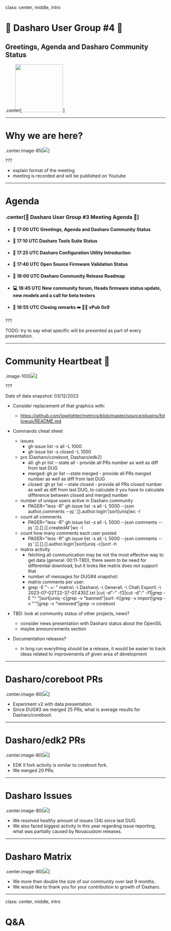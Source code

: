 class: center, middle, intro

# &#x1F44B; Dasharo User Group #4 &#x1F389;

## Greetings, Agenda and Dasharo Community Status

.center[<img src="/remark-templates/dasharo-presentation-template/images/dasharo-sygnet-white.svg" width="150px" style="margin-left:-20px">]

---

# Why we are here?

.center.image-85[![](/img/dug_4_vpub_9.png)]

???

* explain format of the meeting
* meeting is recorded and will be published on Youtube

---

# Agenda

### .center[&#x1F680; Dasharo User Group #3 Meeting Agenda &#x1F680;]

* #### &#x1F44B; 17:00 UTC Greetings, Agenda and Dasharo Community Status

* #### &#x1F9ED; 17:10 UTC Dasharo Tools Suite Status

* #### &#x1F9F0; 17:25 UTC Dasharo Configuration Utility Introduction

* #### &#x1F9F0; 17:40 UTC Open Source Firmware Validation Status

* #### &#x1F9F0; 18:00 UTC Dasharo Community Release Roadmap

* #### &#x1F4BB; 18:45 UTC New community forum, Heads firmware status update, new models and a call for beta testers

* #### &#x1F44F; 18:55 UTC Closing remarks &#x27A1;&#xFE0F; &#x1F37A;&#x1F37B; vPub 0x9

???

TODO: try to say what specific will be presented as part of every presentation.

---

# Community Heartbeat &#x1F493;

.image-100[![](/img/community_heartbeat_dug_4.png)]

???

Date of data snapshot: 03/12/2023

* Consider replacement of that graphics with:
    - https://github.com/lowlighter/metrics/blob/master/source/plugins/followup/README.md
* Commands cheat sheet
    - issues
        - gh issue list -s all -L 1000
        - gh issue list -s closed -L 1000
    - prs (Dasharo/coreboot, Dasharo/edk2)
        - all: gh pr list --state all - provide all PRs number as well as diff from last DUG
        - merged: gh pr list --state merged  - provide all PRs merged number as well
      as diff from last DUG
        - closed: gh pr list --state closed  - provide all PRs closed number as well
      as diff from last DUG, to calculate it you have to calculate difference
      between closed and merged number
    - number of unique users active in Dasharo community
        - PAGER="less -R" gh issue list -s all -L 5000 --json author,comments --jq '.[].author.login'|sort|uniq|wc -l
    - count all comments
        - PAGER="less -R" gh issue list -s all -L 5000 --json comments --jq '.[].[].[].createdAt'|wc -l
    - count how many comments each user posted
        - PAGER="less -R" gh issue list -s all -L 5000 --json comments --jq '.[].[].[].author.login'|sort|uniq -c|sort -h
    - matrix activity
        - fetching all communication may be not the most effective way to get data (general: 00:11-TBD),
      there seem to be need for differential download, but it looks like matrix
      does not support that
        - number of messages for DUG#4 snapshot:
        - matrix comments per user:
        - grep -E "\-.+: " matrix\ -\ Dasharo\ -\ General\ -\ Chat\ Export\ -\ 2023-07-02T22-37-07.435Z.txt |cut -d"-" -f2|cut -d":" -f1|grep -E "^ "|sort|uniq -c|grep -v "banned"|sort -h|grep -v import|grep -v "'"|grep -v "removed"|grep -v coreboot

* TBD: look at community status of other projects, news?
    - consider news presentation with Dasharo status about the OpenSIL
    - maybe announcements section
* Documentation releases?
    - in long run everything should be a release, it would be easier to track
    ideas related to improvements of given area of development

---

# Dasharo/coreboot PRs

.center.image-80[![](/img/dasharo_coreboot_2023q4.png)]

* Experiment v2 with data presentation.
* Since DUG#3 we merged 25 PRs, what is average results for Dasharo/coreboot.

---

# Dasharo/edk2 PRs

.center.image-80[![](/img/dasharo_edk2_2023q4.png)]

* EDK II fork activity is similar to coreboot fork.
* We merged 20 PRs.

---

# Dasharo Issues

.center.image-80[![](/img/dasharo_issues_2023q4.png)]

* We resolved healthy amount of issues (34) since last DUG.
* We also faced biggest activity in this year regarding issue reporting, what
  was partially caused by Novacustom releases.

---

# Dasharo Matrix

.center.image-80[![](/img/dasharo_matrix_2023q4.png)]

* We more then double the size of our community over last 9 months.
* We would like to thank you for your contribution to growth of Dasharo.

---
class: center, middle, intro

# Q&A
